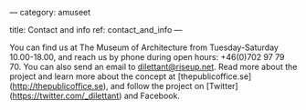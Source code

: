 —
category: amuseet

title: Contact and info
ref: contact_and_info
—

You can find us at The Museum of Architecture from Tuesday-Saturday 10.00-18.00, and reach us by phone during open hours: +46(0)702 97 79 70. You can also send an email to <dilettant@riseup.net>. Read more about the project and learn more about the concept at [thepublicoffice.se] (http://thepublicoffice.se), and follow the project on [Twitter] (https://twitter.com/_dilettant) and Facebook.